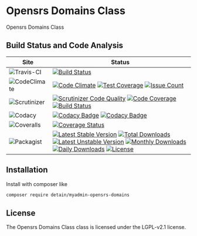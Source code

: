 # Opensrs Domains Class

Opensrs Domains Class

## Build Status and Code Analysis

Site          | Status
--------------|---------------------------
![Travis-CI](http://i.is.cc/storage/GYd75qN.png "Travis-CI")     | [![Build Status](https://travis-ci.org/myadmin-plugins/opensrs-domains.svg?branch=master)](https://travis-ci.org/myadmin-plugins/opensrs-domains)
![CodeClimate](http://i.is.cc/storage/GYlageh.png "CodeClimate")  | [![Code Climate](https://codeclimate.com/github/detain/myadmin-opensrs-domains/badges/gpa.svg)](https://codeclimate.com/github/detain/myadmin-opensrs-domains) [![Test Coverage](https://codeclimate.com/github/detain/myadmin-opensrs-domains/badges/coverage.svg)](https://codeclimate.com/github/detain/myadmin-opensrs-domains/coverage) [![Issue Count](https://codeclimate.com/github/detain/myadmin-opensrs-domains/badges/issue_count.svg)](https://codeclimate.com/github/detain/myadmin-opensrs-domains)
![Scrutinizer](http://i.is.cc/storage/GYeUnux.png "Scrutinizer")   | [![Scrutinizer Code Quality](https://scrutinizer-ci.com/g/myadmin-plugins/opensrs-domains/badges/quality-score.png?b=master)](https://scrutinizer-ci.com/g/myadmin-plugins/opensrs-domains/?branch=master) [![Code Coverage](https://scrutinizer-ci.com/g/myadmin-plugins/opensrs-domains/badges/coverage.png?b=master)](https://scrutinizer-ci.com/g/myadmin-plugins/opensrs-domains/?branch=master) [![Build Status](https://scrutinizer-ci.com/g/myadmin-plugins/opensrs-domains/badges/build.png?b=master)](https://scrutinizer-ci.com/g/myadmin-plugins/opensrs-domains/build-status/master)
![Codacy](http://i.is.cc/storage/GYi66Cx.png "Codacy")        | [![Codacy Badge](https://api.codacy.com/project/badge/Grade/226251fc068f4fd5b4b4ef9a40011d06)](https://www.codacy.com/app/detain/myadmin-opensrs-domains) [![Codacy Badge](https://api.codacy.com/project/badge/Coverage/25fa74eb74c947bf969602fcfe87e349)](https://www.codacy.com/app/detain/myadmin-opensrs-domains?utm_source=github.com&utm_medium=referral&utm_content=detain/myadmin-opensrs-domains&utm_campaign=Badge_Coverage)
![Coveralls](http://i.is.cc/storage/GYjNSim.png "Coveralls")    | [![Coverage Status](https://coveralls.io/repos/github/detain/db_abstraction/badge.svg?branch=master)](https://coveralls.io/github/detain/myadmin-opensrs-domains?branch=master)
![Packagist](http://i.is.cc/storage/GYacBEX.png "Packagist")     | [![Latest Stable Version](https://poser.pugx.org/detain/myadmin-opensrs-domains/version)](https://packagist.org/packages/detain/myadmin-opensrs-domains) [![Total Downloads](https://poser.pugx.org/detain/myadmin-opensrs-domains/downloads)](https://packagist.org/packages/detain/myadmin-opensrs-domains) [![Latest Unstable Version](https://poser.pugx.org/detain/myadmin-opensrs-domains/v/unstable)](//packagist.org/packages/detain/myadmin-opensrs-domains) [![Monthly Downloads](https://poser.pugx.org/detain/myadmin-opensrs-domains/d/monthly)](https://packagist.org/packages/detain/myadmin-opensrs-domains) [![Daily Downloads](https://poser.pugx.org/detain/myadmin-opensrs-domains/d/daily)](https://packagist.org/packages/detain/myadmin-opensrs-domains) [![License](https://poser.pugx.org/detain/myadmin-opensrs-domains/license)](https://packagist.org/packages/detain/myadmin-opensrs-domains)


## Installation

Install with composer like

```sh
composer require detain/myadmin-opensrs-domains
```

## License

The Opensrs Domains Class class is licensed under the LGPL-v2.1 license.

